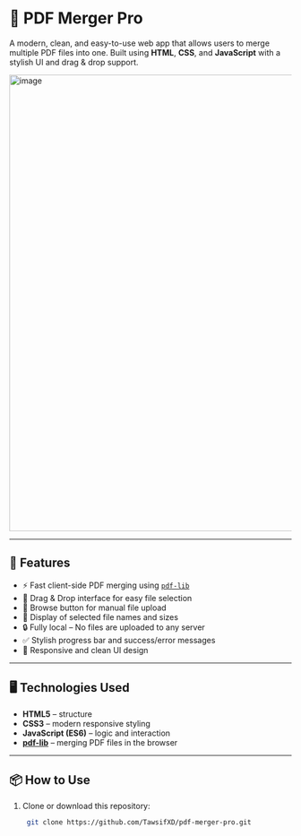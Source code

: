 # 📄 PDF Merger Pro

A modern, clean, and easy-to-use web app that allows users to merge multiple PDF files into one. Built using **HTML**, **CSS**, and **JavaScript** with a stylish UI and drag & drop support.

 <img width="1041" height="815" alt="image" src="https://github.com/user-attachments/assets/5bb845de-1612-44db-8d9a-f4963ba4d730" />
<!-- Optional: Replace with your screenshot -->

---

## 🚀 Features

- ⚡ Fast client-side PDF merging using [`pdf-lib`](https://github.com/Hopding/pdf-lib)
- 🔀 Drag & Drop interface for easy file selection
- 📂 Browse button for manual file upload
- 📝 Display of selected file names and sizes
- 🔒 Fully local – No files are uploaded to any server
- ✅ Stylish progress bar and success/error messages
- 📱 Responsive and clean UI design

---

## 🖥️ Technologies Used

- **HTML5** – structure
- **CSS3** – modern responsive styling
- **JavaScript (ES6)** – logic and interaction
- **[pdf-lib](https://pdf-lib.js.org/)** – merging PDF files in the browser

---

## 📦 How to Use

1. Clone or download this repository:
   ```bash
    git clone https://github.com/TawsifXD/pdf-merger-pro.git

